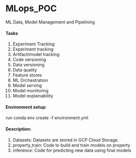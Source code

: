 # MLops_POC
ML Data, Model Management and Pipelining

#### Tasks

1. Experiment Tracking
2. Experiment tracking
2. Artifact/model tracking
3. Code versioning
4. Data versioning
5. Data quality
6. Feature stores
7. ML Orchestration
8. Model serving
9. Model monitoring
10. Model explainability

#### Environment setup:
run conda env create -f environment.yml

#### Description:

1. Datasets: Datasets are stored in GCP Cloud Storage.
2. property_train: Code to build and train models on property
3. inference: Code for predicting new data using final models


